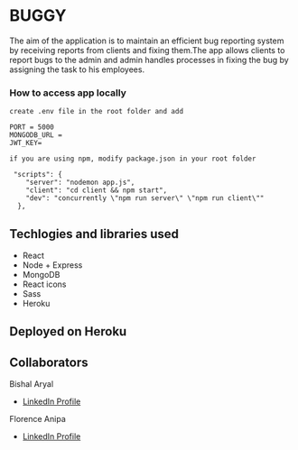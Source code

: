 # BUGGY

The aim of the application is to maintain an efficient bug reporting system by receiving reports from clients and fixing them.The app allows clients to report bugs to the admin and admin handles processes in fixing the bug by assigning the task to his employees.

### How to access app locally

```
create .env file in the root folder and add

PORT = 5000
MONGODB_URL =
JWT_KEY=
```

```
if you are using npm, modify package.json in your root folder

 "scripts": {
    "server": "nodemon app.js",
    "client": "cd client && npm start",
    "dev": "concurrently \"npm run server\" \"npm run client\""
  },
```

## Techlogies and libraries used

- React
- Node + Express
- MongoDB
- React icons
- Sass
- Heroku

## Deployed on Heroku

## Collaborators

Bishal Aryal

- [LinkedIn Profile](https://www.linkedin.com/in/bisarl/)

Florence Anipa

- [LinkedIn Profile](https://www.linkedin.com/in/florence-mawu-femo-anipa/)
